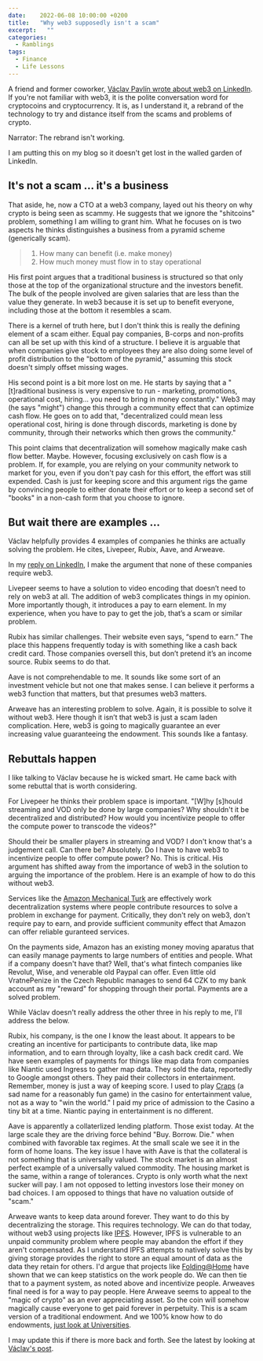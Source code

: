 ```yaml
---
date:    2022-06-08 10:00:00 +0200
title:   "Why web3 supposedly isn't a scam"
excerpt:   ""
categories:
  - Ramblings
tags:
  - Finance
  - Life Lessons
---
```


A friend and former coworker, [Václav Pavlín wrote about web3 on LinkedIn](https://www.linkedin.com/posts/vpavlin_web3-pyramid-ponzi-activity-6939829154573910016-d97I?utm_source=linkedin_share&utm_medium=member_desktop_web).  If you're not familiar with web3, it is the polite conversation word for cryptocoins and cryptocurrency.  It is, as I understand it, a rebrand of the technology to try and distance itself from the scams and problems of crypto.

Narrator: The rebrand isn't working.

I am putting this on my blog so it doesn't get lost in the walled garden of LinkedIn.

## It's not a scam ... it's a business

That aside, he, now a CTO at a web3 company, layed out his theory on why crypto is being seen as scammy.  He suggests that we ignore the "shitcoins" problem, something I am willing to grant him.  What he focuses on is two aspects he thinks distinguishes a business from a pyramid scheme (generically scam).

>1. How many can benefit (i.e. make money)  
>2. How much money must flow in to stay operational

His first point argues that a traditional business is structured so that only those at the top of the organizational structure and the investors benefit.  The bulk of the people involved are given salaries that are less than the value they generate.  In web3 because it is set up to benefit everyone, including those at the bottom it resembles a scam.

There is a kernel of truth here, but I don't think this is really the defining element of a scam either.  Equal pay companies, B-corps and non-profits can all be set up with this kind of a structure.  I believe it is arguable that when companies give stock to employees they are also doing some level of profit distribution to the "bottom of the pyramid," assuming this stock doesn't simply offset missing wages.

His second point is a bit more lost on me.  He starts by saying that a "\[t]raditional business is very expensive to run - marketing, promotions, operational cost, hiring... you need to bring in money constantly."  Web3 may (he says "might") change this through a community effect that can optimize cash flow.  He goes on to add that, "decentralized could mean less operational cost, hiring is done through discords, marketing is done by community, through their networks which then grows the community."

This point claims that decentralization will somehow magically make cash flow better.  Maybe.  However, focusing exclusively on cash flow is a problem.  If, for example, you are relying on your community network to market for you, even if you don't pay cash for this effort, the effort was still expended.  Cash is just for keeping score and this argument rigs the game by convincing people to either donate their effort or to keep a second set of "books" in a non-cash form that you choose to ignore.

## But wait there are examples ...

Václav helpfully provides 4 examples of companies he thinks are actually solving the problem.  He cites, Livepeer, Rubix, Aave, and Arweave.

In my [reply on LinkedIn](https://www.linkedin.com/feed/update/urn:li:activity:6939829154573910016?commentUrn=urn%3Ali%3Acomment%3A%28activity%3A6939829154573910016%2C6940009758473015296%29), I make the argument that none of these companies require web3.

Livepeer seems to have a solution to video encoding that doesn’t need to rely on web3 at all. The addition of web3 complicates things in my opinion. More importantly though, it introduces a pay to earn element. In my experience, when you have to pay to get the job, that’s a scam or similar problem.   

Rubix has similar challenges. Their website even says, “spend to earn.” The place this happens frequently today is with something like a cash back credit card. Those companies oversell this, but don’t pretend it’s an income source. Rubix seems to do that.  

Aave is not comprehendable to me. It sounds like some sort of an investment vehicle but not one that makes sense. I can believe it performs a web3 function that matters, but that presumes web3 matters.   

Arweave has an interesting problem to solve. Again, it is possible to solve it without web3. Here though it isn’t that web3 is just a scam laden complication. Here, web3 is going to magically guarantee an ever increasing value guaranteeing the endowment. This sounds like a fantasy.

## Rebuttals happen

I like talking to Václav because he is wicked smart.  He came back with some rebuttal that is worth considering.

For Livepeer he thinks their problem space is important.  "\[W]hy \[s]hould streaming and VOD only be done by large companies? Why shouldn't it be decentralized and distributed? How would you incentivize people to offer the compute power to transcode the videos?"

Should their be smaller players in streaming and VOD? I don't know that's a judgement call.  Can there be? Absolutely.  Do I have to have web3 to incentivize people to offer compute power? No.  This is critical.  His argument has shifted away from the importance of web3 in the solution to arguing the importance of the problem.  Here is an example of how to do this without web3.

Services like the [Amazon Mechanical Turk](https://www.mturk.com) are effectively work decentralization systems where people contribute resources to solve a problem in exchange for payment.  Critically, they don't rely on web3, don't require pay to earn, and provide sufficient community effect that Amazon can offer reliable guranteed services.

On the payments side, Amazon has an existing money moving aparatus that can easily manage payments to large numbers of entities and people.  What if a company doesn't have that?  Well, that's what fintech companies like Revolut, Wise, and venerable old Paypal can offer.  Even little old VratnePenize in the Czech Republic manages to send 64 CZK to my bank account as my "reward" for shopping through their portal.  Payments are a solved problem.

While Václav doesn't really address the other three in his reply to me, I'll address the below.

Rubix, his company, is the one I know the least about.  It appears to be creating an incentive for participants to contribute data, like map information, and to earn through loyalty, like a cash back credit card.  We have seen examples of payments for things like map data from companies like Niantic used Ingress to gather map data.  They sold the data, reportedly to Google amongst others.  They paid their collectors in entertainment.  Remember, money is just a way of keeping score.  I used to play [Craps](https://en.wikipedia.org/wiki/Craps) (a sad name for a reasonably fun game) in the casino for entertainment value, not as a way to "win the world."  I paid my price of admission to the Casino a tiny bit at a time.  Niantic paying in entertainment is no different.

Aave is apparently a collaterlized lending platform.  Those exist today.  At the large scale they are the driving force behind "Buy. Borrow. Die." when combined with favorable tax regimes.  At the small scale we see it in the form of home loans.  The key issue I have with Aave is that the collateral is not something that is universally valued.  The stock market is an almost perfect example of a universally valued commodity.  The housing market is the same, within a range of tolerances.  Crypto is only worth what the next sucker will pay.  I am not opposed to letting investors lose their money on bad choices.  I am opposed to things that have no valuation outside of "scam."

Arweave wants to keep data around forever.  They want to do this by decentralizing the storage.  This requires technology.  We can do that today, without web3 using projects like [IPFS](https://ipfs.io/). However, IPFS is vulnerable to an unpaid community problem where people may abandon the effort if they aren't compensated.  As I understand IPFS attempts to natively solve this by giving storage provides the right to store an equal amount of data as the data they retain for others.  I'd argue that projects like [Folding@Home](https://stats.foldingathome.org/team) have shown that we can keep statistics on the work people do.  We can then tie that to a payment system, as noted above and incentivize people.  Arweaves final need is for a way to pay people.  Here Arweave seems to appeal to the "magic of crypto" as an ever appreciating asset.  So the coin will somehow magically cause everyone to get paid forever in perpetuity.  This is a scam version of a traditional endowment.  And we 100% know how to do endowments, [just look at Universities](https://www.usnews.com/education/best-colleges/the-short-list-college/articles/10-universities-with-the-biggest-endowments).

I may update this if there is more back and forth.  See the latest by looking at [Václav's post](https://www.linkedin.com/posts/vpavlin_web3-pyramid-ponzi-activity-6939829154573910016-d97I?utm_source=linkedin_share&utm_medium=member_desktop_web).